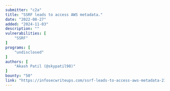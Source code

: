```yaml
---
submitter: "c2a"
title: "SSRF leads to access AWS metadata."
date: "2022-08-27"
added: "2024-11-03"
description: ""
vulnerabilities: [
    "SSRF"
]
programs: [
    "undisclosed"
]
authors: [
    "Akash Patil (@skypatil98)"
]
bounty: "50"
link: "https://infosecwriteups.com/ssrf-leads-to-access-aws-metadata-21952c220aeb"
---
```




